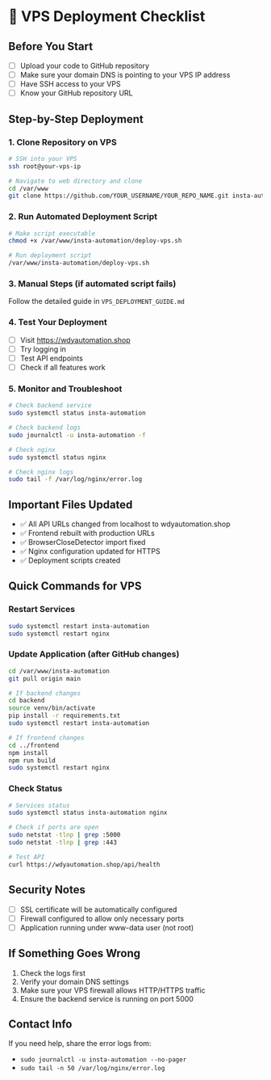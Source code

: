 # 🚀 VPS Deployment Checklist

## Before You Start
- [ ] Upload your code to GitHub repository
- [ ] Make sure your domain DNS is pointing to your VPS IP address
- [ ] Have SSH access to your VPS
- [ ] Know your GitHub repository URL

## Step-by-Step Deployment

### 1. Clone Repository on VPS
```bash
# SSH into your VPS
ssh root@your-vps-ip

# Navigate to web directory and clone
cd /var/www
git clone https://github.com/YOUR_USERNAME/YOUR_REPO_NAME.git insta-automation
```

### 2. Run Automated Deployment Script
```bash
# Make script executable
chmod +x /var/www/insta-automation/deploy-vps.sh

# Run deployment script
/var/www/insta-automation/deploy-vps.sh
```

### 3. Manual Steps (if automated script fails)
Follow the detailed guide in `VPS_DEPLOYMENT_GUIDE.md`

### 4. Test Your Deployment
- [ ] Visit https://wdyautomation.shop
- [ ] Try logging in
- [ ] Test API endpoints
- [ ] Check if all features work

### 5. Monitor and Troubleshoot
```bash
# Check backend service
sudo systemctl status insta-automation

# Check backend logs
sudo journalctl -u insta-automation -f

# Check nginx
sudo systemctl status nginx

# Check nginx logs
sudo tail -f /var/log/nginx/error.log
```

## Important Files Updated
- ✅ All API URLs changed from localhost to wdyautomation.shop
- ✅ Frontend rebuilt with production URLs
- ✅ BrowserCloseDetector import fixed
- ✅ Nginx configuration updated for HTTPS
- ✅ Deployment scripts created

## Quick Commands for VPS

### Restart Services
```bash
sudo systemctl restart insta-automation
sudo systemctl restart nginx
```

### Update Application (after GitHub changes)
```bash
cd /var/www/insta-automation
git pull origin main

# If backend changes
cd backend
source venv/bin/activate
pip install -r requirements.txt
sudo systemctl restart insta-automation

# If frontend changes
cd ../frontend
npm install
npm run build
sudo systemctl restart nginx
```

### Check Status
```bash
# Services status
sudo systemctl status insta-automation nginx

# Check if ports are open
sudo netstat -tlnp | grep :5000
sudo netstat -tlnp | grep :443

# Test API
curl https://wdyautomation.shop/api/health
```

## Security Notes
- [ ] SSL certificate will be automatically configured
- [ ] Firewall configured to allow only necessary ports
- [ ] Application running under www-data user (not root)

## If Something Goes Wrong
1. Check the logs first
2. Verify your domain DNS settings
3. Make sure your VPS firewall allows HTTP/HTTPS traffic
4. Ensure the backend service is running on port 5000

## Contact Info
If you need help, share the error logs from:
- `sudo journalctl -u insta-automation --no-pager`
- `sudo tail -n 50 /var/log/nginx/error.log`
